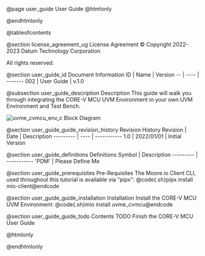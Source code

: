 @page user_guide User Guide
@htmlonly
<div class="autonumbering">
@endhtmlonly



@tableofcontents



@section license_agreement_ug License Agreement
© Copyright 2022-2023 Datum Technology Corporation

All rights reserved.


@section user_guide_id Document Information
ID | Name | Version
-- | ---- | -------
002 | User Guide | v.1.0


@subsection user_guide_description Description
This guide will walk you through integrating the CORE-V MCU UVM Environment in your own UVM Environment and Test Bench.

![uvme_cvmcu_env_c Block Diagram](env_block_diagram.svg)



@section user_guide_guide_revision_history Revision History
Revision  | Date | Description
--------- | ---- | -----------
1.0 | 2022/01/01 | Initial Version



@section user_guide_definitions Definitions
Symbol  | Description
--------- | -----------
 'PDM' | Please Define Me



@section user_guide_prerequisites Pre-Requisites
The Moore.io Client CLI, used throughout this tutorial is available via "pipx":
@code{.sh}pipx install mio-client@endcode



@section user_guide_guide_installation Installation
Install the CORE-V MCU UVM Environment: @code{.sh}mio install uvme_cvmcu@endcode



@section user_guide_guide_todo Contents
TODO Finish the CORE-V MCU User Guide




@htmlonly
</div>
@endhtmlonly
